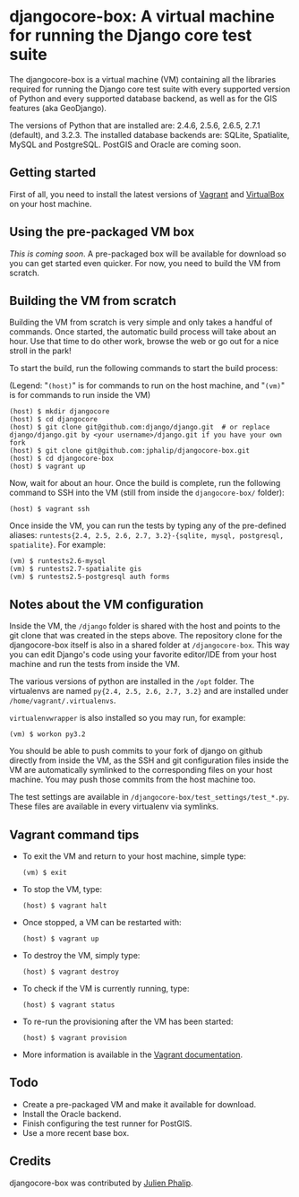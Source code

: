djangocore-box: A virtual machine for running the Django core test suite
========================================================================

The djangocore-box is a virtual machine (VM) containing all the libraries
required for running the Django core test suite with every supported version of
Python and every supported database backend, as well as for the GIS features
(aka GeoDjango).

The versions of Python that are installed are: 2.4.6, 2.5.6, 2.6.5, 2.7.1
(default), and 3.2.3. The installed database backends are: SQLite, Spatialite,
MySQL and PostgreSQL. PostGIS and Oracle are coming soon.

Getting started
---------------

First of all, you need to install the latest versions of
[Vagrant](http://downloads.vagrantup.com/) and
[VirtualBox](https://www.virtualbox.org/wiki/Downloads) on your host machine.

Using the pre-packaged VM box
-----------------------------

_This is coming soon_. A pre-packaged box will be available for download so
you can get started even quicker. For now, you need to build the VM from
scratch.

Building the VM from scratch
----------------------------

Building the VM from scratch is very simple and only takes a handful of
commands. Once started, the automatic build process will take about an hour.
Use that time to do other work, browse the web or go out for a nice stroll in
the park!

To start the build, run the following commands to start the build process:

(Legend: "`(host)`" is for commands to run on the host machine, and "`(vm)`"
is for commands to run inside the VM)

    (host) $ mkdir djangocore
    (host) $ cd djangocore
    (host) $ git clone git@github.com:django/django.git  # or replace django/django.git by <your username>/django.git if you have your own fork
    (host) $ git clone git@github.com:jphalip/djangocore-box.git
    (host) $ cd djangocore-box
    (host) $ vagrant up

Now, wait for about an hour. Once the build is complete, run the following
command to SSH into the VM (still from inside the `djangocore-box/` folder):

    (host) $ vagrant ssh

Once inside the VM, you can run the tests by typing any of the pre-defined
aliases: `runtests{2.4, 2.5, 2.6, 2.7, 3.2}-{sqlite, mysql, postgresql, spatialite}`.
For example:

    (vm) $ runtests2.6-mysql
    (vm) $ runtests2.7-spatialite gis
    (vm) $ runtests2.5-postgresql auth forms

Notes about the VM configuration
--------------------------------

Inside the VM, the `/django` folder is shared with the host and points to the
git clone that was created in the steps above. The repository clone for the
djangocore-box itself is also in a shared folder at `/djangocore-box`. This way
you can edit Django's code using your favorite editor/IDE from your host
machine and run the tests from inside the VM.

The various versions of python are installed in the `/opt` folder. The
virtualenvs are named `py{2.4, 2.5, 2.6, 2.7, 3.2}` and are installed under
`/home/vagrant/.virtualenvs`.

`virtualenvwrapper` is also installed so you may run, for example:

    (vm) $ workon py3.2

You should be able to push commits to your fork of django on github directly
from inside the VM, as the SSH and git configuration files inside the VM are
automatically symlinked to the corresponding files on your host machine. You
may push those commits from the host machine too.

The test settings are available in `/djangocore-box/test_settings/test_*.py`.
These files are available in every virtualenv via symlinks.

Vagrant command tips
--------------------

- To exit the VM and return to your host machine, simple type:

    `(vm) $ exit`

- To stop the VM, type:

    `(host) $ vagrant halt`

- Once stopped, a VM can be restarted with:

    `(host) $ vagrant up`

- To destroy the VM, simply type:

    `(host) $ vagrant destroy`

- To check if the VM is currently running, type:

    `(host) $ vagrant status`

- To re-run the provisioning after the VM has been started:

    `(host) $ vagrant provision`

- More information is available in the [Vagrant documentation](http://vagrantup.com/v1/docs/index.html).


Todo
----

- Create a pre-packaged VM and make it available for download.
- Install the Oracle backend.
- Finish configuring the test runner for PostGIS.
- Use a more recent base box.

Credits
-------

djangocore-box was contributed by [Julien Phalip](https://twitter.com/julienphalip).